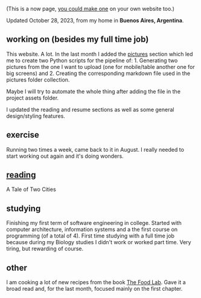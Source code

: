 (This is a now page, [you could make one](https://nownownow.com/about) on your own website too.)

Updated October 28, 2023, from my home in **Buenos Aires, Argentina**.

## working on (besides my full time job)
This website. A lot. In the last month I added the [pictures](/pictures) section which led me to create two Python scripts for the pipeline of: 1. Generating two pictures from the one I want to upload (one for mobile/table another one for big screens) and 2. Creating the corresponding markdown file used in the pictures folder collection. 

Maybe I will try to automate the whole thing after adding the file in the project assets folder. 

I updated the reading and resume sections as well as some general design/styling features.

## exercise
Running two times a week, came back to it in August. I really needed to start working out again and it's doing wonders.

## [reading](/reading)
A Tale of Two Cities

## studying
Finishing my first term of software engineering in college. Started with computer architecture, information systems and a the first course on programming (of a total of 4). First time studying with a full time job because during my Biology studies I didn't work or worked part time. Very tiring, but rewarding of course.

## other
I am cooking a lot of new recipes from the book [The Food Lab](https://www.amazon.com/Food-Lab-Cooking-Through-Science). Gave it a broad read and, for the last month, focused mainly on the first chapter.